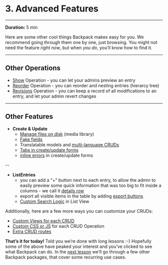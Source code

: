 # 3. Advanced Features

---

**Duration:** 5 min

Here are some other cool things Backpack makes easy for you. We recommend going through them one by one, just browsing. You might not need the feature _right now_, but when _you do_, you’ll know how to find it.

---

<a name="other-operations"></a>
## Other Operations
- [Show](/docs/{{version}}/crud-operation-show) Operation - you can let your admins preview an entry
- [Reorder](/docs/{{version}}/crud-operation-reorder) Operation - you can reorder and nesting entries (hierarcy tree)
- [Revisions](/docs/{{version}}/crud-operation-revisions) Operation - you can keep a record of all modifications to an entry, and let your admin revert changes

---

<a name="other-features"></a>
## Other Features
- **Create & Update**
    - [Manage files on disk](https://laravel-backpack.readme.io/v3.4/docs/advanced-features#section-media-library-file-manager) (media library)
    - [Fake fields](https://laravel-backpack.readme.io/v3.0/docs/advanced-features#section-extras-fake-fields-stored-as-json-in-the-database)
    - Translatable models and [multi-language CRUDs](https://laravel-backpack.readme.io/v3.4/docs/advanced-features#section-translatable-models-and-multi-language-cruds)
    - [Tabs in create/update forms](https://laravel-backpack.readme.io/v3.4/docs/advanced-features#section-tabbed-forms)
    - [inline errors](https://laravel-backpack.readme.io/v3.4/docs/advanced-features#section-inline-errors) in create/update forms

--

- **ListEntries**
    - you can add a “+” button next to each entry, to allow the admin to easily preview some quick information that was too big to fit inside a columns - we call it [details row](https://laravel-backpack.readme.io/v3.4/docs/advanced-features#section-details-row)
    - export all visible items in the table by adding [export buttons](https://laravel-backpack.readme.io/v3.4/docs/advanced-features#section-export-buttons)
    - [Custom Search Logic](https://laravel-backpack.readme.io/v3.4/docs/advanced-features#section-custom-search-logic-in-table-view) in List View
    

Additionally, here are a few more ways you can customize your CRUDs:
- [Custom Views for each CRUD](https://laravel-backpack.readme.io/v3.4/docs/advanced-features#section-customize-views-for-each-crud-panel)
- [Custom CSS or JS](https://laravel-backpack.readme.io/v3.4/docs/advanced-features#section-custom-css-and-js-for-crud-operations) for each CRUD Operation
- [Extra CRUD routes](https://laravel-backpack.readme.io/v3.4/docs/advanced-features#section-extra-crud-routes)

**That’s it for today!** Told you we’re done with long lessons :-) Hopefully some of the above have peaked your interest and you’ve clicked to see what Backpack can do. In the [next lesson](/docs/{{version}}/getting-started-license-and-support) we’ll go through a few other Backpack packages, that cover some recurring use cases.